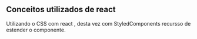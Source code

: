## Conceitos utilizados de react

Utilizando o CSS com  react , desta vez com StyledComponents recursso de estender o componente.
